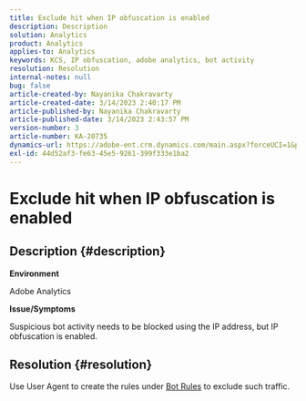 ```yaml
---
title: Exclude hit when IP obfuscation is enabled
description: Description
solution: Analytics
product: Analytics
applies-to: Analytics
keywords: KCS, IP obfuscation, adobe analytics, bot activity
resolution: Resolution
internal-notes: null
bug: false
article-created-by: Nayanika Chakravarty
article-created-date: 3/14/2023 2:40:17 PM
article-published-by: Nayanika Chakravarty
article-published-date: 3/14/2023 2:43:57 PM
version-number: 3
article-number: KA-20735
dynamics-url: https://adobe-ent.crm.dynamics.com/main.aspx?forceUCI=1&pagetype=entityrecord&etn=knowledgearticle&id=a7314f20-76c2-ed11-83ff-6045bd006a22
exl-id: 44d52af3-fe63-45e5-9261-399f333e1ba2
---
```

# Exclude hit when IP obfuscation is enabled

## Description {#description}


<b>Environment</b>

Adobe Analytics

<b>Issue/Symptoms</b>

Suspicious bot activity needs to be blocked using the IP address, but IP obfuscation is enabled.


## Resolution {#resolution}


Use User Agent to create the rules under [Bot Rules](https://experienceleague.adobe.com/docs/analytics/admin/admin-tools/manage-report-suites/edit-report-suite/report-suite-general/bot-removal/bot-rules.html?lang=en) to exclude such traffic.
